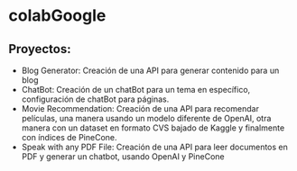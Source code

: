 # colabGoogle
## Proyectos:
  - Blog Generator: Creación de una API para generar contenido para un blog
  - ChatBot: Creación de un chatBot para un tema en específico, configuración de chatBot para páginas.
  - Movie Recommendation: Creación de una API para recomendar películas, una manera usando un modelo diferente de OpenAI, otra manera con un dataset en formato CVS bajado de Kaggle y finalmente con índices de PineCone.
  - Speak with any PDF File: Creación de una API para leer documentos en PDF y generar un chatbot, usando OpenAI y PineCone
